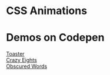 # CSS Animations

# Demos on Codepen #
[Toaster](https://codepen.io/TWAIN/full/rjQNpJ/)<br>
[Crazy Eights](https://codepen.io/TWAIN/full/oZJBZK/)<br>
[Obscured Words](https://codepen.io/TWAIN/full/yMwdEX/)<br>


